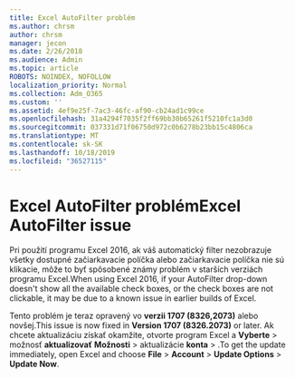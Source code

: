 ```yaml
---
title: Excel AutoFilter problém
ms.author: chrsm
author: chrsm
manager: jecon
ms.date: 2/26/2018
ms.audience: Admin
ms.topic: article
ROBOTS: NOINDEX, NOFOLLOW
localization_priority: Normal
ms.collection: Adm_O365
ms.custom: ''
ms.assetid: 4ef9e25f-7ac3-46fc-af90-cb24ad1c99ce
ms.openlocfilehash: 31a4294f7035f2ff69bb30b65261f5210fc1a3d0
ms.sourcegitcommit: 037331d71f06750d972c0b6278b23bb15c4806ca
ms.translationtype: MT
ms.contentlocale: sk-SK
ms.lasthandoff: 10/18/2019
ms.locfileid: "36527115"
---
```

# <a name="excel-autofilter-issue"></a><span data-ttu-id="02023-102">Excel AutoFilter problém</span><span class="sxs-lookup"><span data-stu-id="02023-102">Excel AutoFilter issue</span></span>

<span data-ttu-id="02023-103">Pri použití programu Excel 2016, ak váš automatický filter nezobrazuje všetky dostupné začiarkavacie políčka alebo začiarkavacie políčka nie sú klikacie, môže to byť spôsobené známy problém v starších verziách programu Excel.</span><span class="sxs-lookup"><span data-stu-id="02023-103">When using Excel 2016, if your AutoFilter drop-down doesn't show all the available check boxes, or the check boxes are not clickable, it may be due to a known issue in earlier builds of Excel.</span></span> 
  
<span data-ttu-id="02023-104">Tento problém je teraz opravený vo **verzii 1707 (8326,2073)** alebo novšej.</span><span class="sxs-lookup"><span data-stu-id="02023-104">This issue is now fixed in **Version 1707 (8326.2073)** or later.</span></span> <span data-ttu-id="02023-105">Ak chcete aktualizáciu získať okamžite, otvorte program Excel a **Vyberte** \> možnosť **aktualizovať** **Možnosti** \> aktualizácie **konta** \> .</span><span class="sxs-lookup"><span data-stu-id="02023-105">To get the update immediately, open Excel and choose **File** \> **Account** \> **Update Options** \> **Update Now**.</span></span>
  

